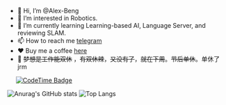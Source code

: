 - 👋 Hi, I’m @Alex-Beng 
- 👀 I’m interested in Robotics.
- 🌱 I’m currently learning Learning-based AI, Language Server, and reviewing SLAM.
- 📫 How to reach me [telegram](https://t.me/AAAlexBeng)
- ❤️ Buy me a coffee [here](./vx.png)
- 🤡 ~~梦想是工作能双休~~ ，~~有双休辣~~，~~又没有了~~，~~就在下周~~。~~节后单休~~。单休了jrm

&nbsp;&nbsp;&nbsp;&nbsp; [![CodeTime Badge](https://img.shields.io/endpoint?style=flat-square&color=fff&url=https%3A%2F%2Fapi.codetime.dev%2Fshield%3Fid%3D25259%26project%3D%26in=0)](https://codetime.dev)


![Anurag's GitHub stats](https://github-readme-stats-alexbengs-projects.vercel.app/api?username=alex-beng)
![Top Langs](https://github-readme-stats-alexbengs-projects.vercel.app/api/top-langs/?username=alex-beng&layout=compact)




<!---
Alex-Beng/Alex-Beng is a ✨ special ✨ repository because its `README.md` (this file) appears on your GitHub profile.
You can click the Preview link to take a look at your changes.
--->
